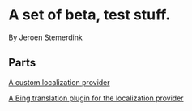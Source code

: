 ﻿# A set of beta, test stuff. 

By Jeroen Stemerdink

## Parts

[A custom localization provider](EPi.Libraries.Localization/README.md)

[A Bing translation plugin for the localization provider](EPi.Libraries.Localization.Bing/README.md)


